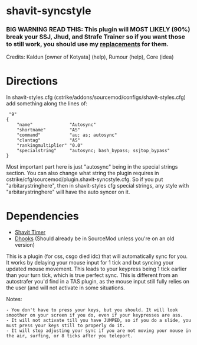 # shavit-syncstyle

### BIG WARNING READ THIS: This plugin will MOST LIKELY (90%) break your SSJ, Jhud, and Strafe Trainer so if you want those to still work, you should use my [replacements](https://github.com/Nimmy2222/bhop-get-stats) for them.

Credits: Kaldun [owner of Kotyata] (help), Rumour (help), Core (idea)

# Directions

In shavit-styles.cfg (cstrike/addons/sourcemod/configs/shavit-styles.cfg) add something along the lines of:
```
 "9"
{
	"name"				"Autosync"
	"shortname"			"AS"
	"command"			"au; as; autosync"
	"clantag"			"AS"
	"rankingmultiplier"	"0.0"
	"specialstring"		"autosync; bash_bypass; ssjtop_bypass"
}
```
Most important part here is just "autosync" being in the special strings section. You can also change what string the plugin
requires in cstrike/cfg/sourcemod/plugin.shavit-syncstyle.cfg. So if you put "arbitarystringhere", then in shavit-styles cfg
special strings, any style with "arbitarystringhere" will have the auto syncer on it.

# Dependencies
* [Shavit Timer](https://github.com/shavitush/bhoptimer)
* [Dhooks](https://forums.alliedmods.net/showpost.php?p=2588686&postcount=589) (Should already be in SourceMod unless you're on an old version)

This is a plugin (for css, csgo died idc) that will automatically sync for you. It works by delaying your mouse input for 1 tick and but syncing your updated mouse movement. This leads to your keypress being 1 tick earlier than your turn tick, which is true perfect sync.
This is different from an autostrafer you'd find in a TAS plugin, as the mouse input still fully relies on the user (and will not activate in some situations.

Notes:
```
- You don't have to press your keys, but you should. It will look smoother on your screen if you do, even if your keypresses are ass.
- It will not activate till you have JUMPED, so if you do a slide, you must press your keys still to properly do it.
- It will stop adjusting your sync if you are not moving your mouse in the air, surfing, or 8 ticks after you teleport.
```

